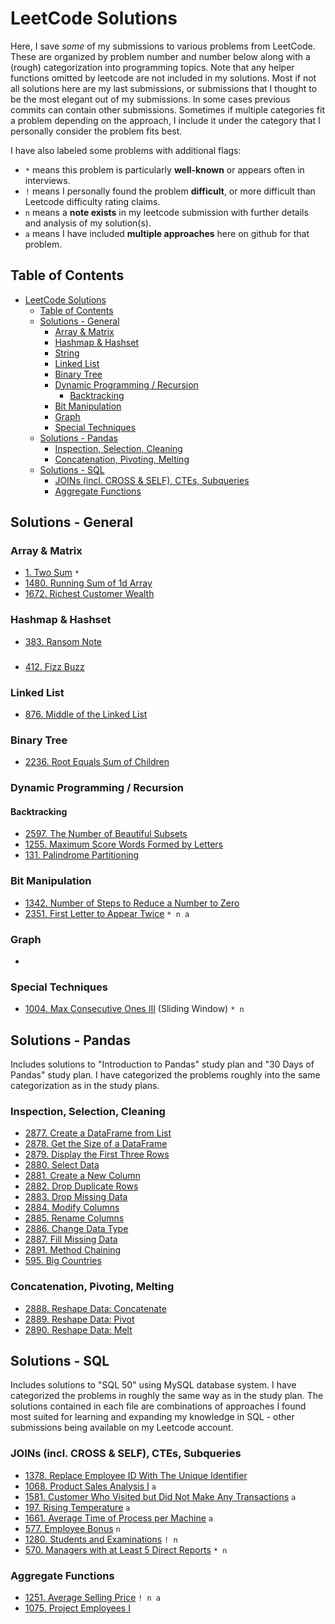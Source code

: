 # LeetCode Solutions

Here, I save *some* of my submissions to various problems from LeetCode. These are organized by problem number and number below along with a (rough) categorization into programming topics. Note that any helper functions omitted by leetcode are not included in my solutions. Most if not all solutions here are my last submissions, or submissions that I thought to be the most elegant out of my submissions. In some cases previous commits can contain other submissions. Sometimes if multiple categories fit a problem depending on the approach, I include it under the category that I personally consider the problem fits best.

I have also labeled some problems with additional flags: 
- `*` means this problem is particularly **well-known** or appears often in interviews.
- `!` means I personally found the problem **difficult**, or more difficult than Leetcode difficulty rating claims.
- `n` means a **note exists** in my leetcode submission with further details and analysis of my solution(s).
- `a` means I have included **multiple approaches** here on github for that problem.

## Table of Contents

- [LeetCode Solutions](#leetcode-solutions)
  - [Table of Contents](#table-of-contents)
  - [Solutions - General](#solutions---general)
    - [Array \& Matrix](#array--matrix)
    - [Hashmap \& Hashset](#hashmap--hashset)
    - [String](#string)
    - [Linked List](#linked-list)
    - [Binary Tree](#binary-tree)
    - [Dynamic Programming / Recursion](#dynamic-programming--recursion)
      - [Backtracking](#backtracking)
    - [Bit Manipulation](#bit-manipulation)
    - [Graph](#graph)
    - [Special Techniques](#special-techniques)
  - [Solutions - Pandas](#solutions---pandas)
    - [Inspection, Selection, Cleaning](#inspection-selection-cleaning)
    - [Concatenation, Pivoting, Melting](#concatenation-pivoting-melting)
  - [Solutions - SQL](#solutions---sql)
    - [JOINs (incl. CROSS \& SELF), CTEs, Subqueries](#joins-incl-cross--self-ctes-subqueries)
    - [Aggregate Functions](#aggregate-functions)

## Solutions - General

### Array & Matrix

- [1. Two Sum](./easy/1.py) `*`
- [1480. Running Sum of 1d Array](./easy/1480.py)
- [1672. Richest Customer Wealth](./easy/1672.py)

### Hashmap & Hashset

- [383. Ransom Note](./easy/383.py)

###

- [412. Fizz Buzz](./easy/412.py)

### Linked List

- [876. Middle of the Linked List](./easy/876.py)

### Binary Tree

- [2236. Root Equals Sum of Children](./easy/2236.py)

### Dynamic Programming / Recursion

#### Backtracking

- [2597. The Number of Beautiful Subsets](./medium/2597.py)
- [1255. Maximum Score Words Formed by Letters](./hard/1255.py)
- [131. Palindrome Partitioning](./medium/131.py)

### Bit Manipulation

- [1342. Number of Steps to Reduce a Number to Zero](./easy/1342.py)
- [2351. First Letter to Appear Twice](./easy/2351.py) `* n a`

### Graph

-

### Special Techniques

- [1004. Max Consecutive Ones III](./medium/1004.py) (Sliding Window) `* n`


## Solutions - Pandas

Includes solutions to "Introduction to Pandas" study plan and "30 Days of Pandas" study plan. I have categorized the problems roughly into the same categorization as in the study plans.

### Inspection, Selection, Cleaning

- [2877. Create a DataFrame from List](./easy/2877.py)
- [2878. Get the Size of a DataFrame](./easy/2878.py)
- [2879. Display the First Three Rows](.easy/2879.py)
- [2880. Select Data](./easy/2880.py)
- [2881. Create a New Column](./easy/2881.py)
- [2882. Drop Duplicate Rows](./easy/2882.py)
- [2883. Drop Missing Data](./easy/2883.py)
- [2884. Modify Columns](./easy/2884.py)
- [2885. Rename Columns](./easy/2885.py)
- [2886. Change Data Type](./easy/2886.py)
- [2887. Fill Missing Data](./easy/2887.py)
- [2891. Method Chaining](./easy/2888.py)
- [595. Big Countries](./easy/595.py)

### Concatenation, Pivoting, Melting

- [2888. Reshape Data: Concatenate](./easy/2889.py)
- [2889. Reshape Data: Pivot](./easy/2890.py)
- [2890. Reshape Data: Melt](./easy/2891.py)

## Solutions - SQL

Includes solutions to "SQL 50" using MySQL database system. I have categorized the problems in roughly the same way as in the study plan. The solutions contained in each file are combinations of approaches I found most suited for learning and expanding my knowledge in SQL - other submissions being available on my Leetcode account.

### JOINs (incl. CROSS & SELF), CTEs, Subqueries

- [1378. Replace Employee ID With The Unique Identifier](./easy/1378.sql)
- [1068. Product Sales Analysis I](./easy/1068.sql) `a`
- [1581. Customer Who Visited but Did Not Make Any Transactions](./easy/1581.sql) `a`
- [197. Rising Temperature](./easy/197.sql) `a`
- [1661. Average Time of Process per Machine](./easy/1661.sql) `a`
- [577. Employee Bonus](./easy/577.sql) `n`
- [1280. Students and Examinations](./easy/1280.sql) `! n`
- [570. Managers with at Least 5 Direct Reports](./medium/570.sql) `* n`
  
### Aggregate Functions

- [1251. Average Selling Price](./easy/1251.sql) `! n a`
- [1075. Project Employees I](./easy/1075.sql)